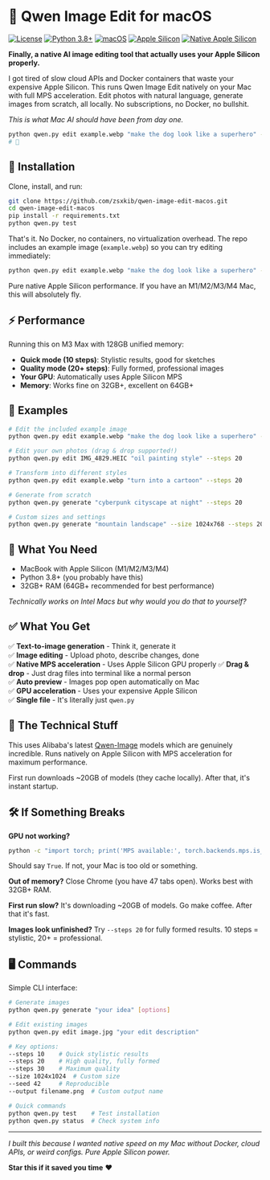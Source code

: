 # 🎨 Qwen Image Edit for macOS

[![License](https://img.shields.io/badge/License-Apache%202.0-blue.svg)](LICENSE)
[![Python 3.8+](https://img.shields.io/badge/Python-3.8%2B-blue.svg)](https://www.python.org/downloads/)
[![macOS](https://img.shields.io/badge/Platform-macOS-lightgrey.svg)](https://www.apple.com/macos/)
[![Apple Silicon](https://img.shields.io/badge/Apple%20Silicon-Optimized-green.svg)](https://support.apple.com/en-us/HT211814)
[![Native Apple Silicon](https://img.shields.io/badge/Native-Apple%20Silicon-brightgreen.svg)](#performance)

**Finally, a native AI image editing tool that actually uses your Apple Silicon properly.**

I got tired of slow cloud APIs and Docker containers that waste your expensive Apple Silicon. This runs Qwen Image Edit natively on your Mac with full MPS acceleration. Edit photos with natural language, generate images from scratch, all locally. No subscriptions, no Docker, no bullshit.

*This is what Mac AI should have been from day one.*

```bash
python qwen.py edit example.webp "make the dog look like a superhero" --steps 20
# 🤯
```

## 🚀 Installation

Clone, install, and run:

```bash
git clone https://github.com/zsxkib/qwen-image-edit-macos.git
cd qwen-image-edit-macos
pip install -r requirements.txt
python qwen.py test
```

That's it. No Docker, no containers, no virtualization overhead. The repo includes an example image (`example.webp`) so you can try editing immediately:

```bash
python qwen.py edit example.webp "make the dog look like a superhero" --steps 20
```

Pure native Apple Silicon performance. If you have an M1/M2/M3/M4 Mac, this will absolutely fly.

## ⚡ Performance

Running this on M3 Max with 128GB unified memory:

- **Quick mode (10 steps)**: Stylistic results, good for sketches
- **Quality mode (20+ steps)**: Fully formed, professional images  
- **Your GPU**: Automatically uses Apple Silicon MPS
- **Memory**: Works fine on 32GB+, excellent on 64GB+

## 🎯 Examples

```bash
# Edit the included example image
python qwen.py edit example.webp "make the dog look like a superhero" --steps 20

# Edit your own photos (drag & drop supported!)
python qwen.py edit IMG_4829.HEIC "oil painting style" --steps 20

# Transform into different styles
python qwen.py edit example.webp "turn into a cartoon" --steps 20

# Generate from scratch
python qwen.py generate "cyberpunk cityscape at night" --steps 20

# Custom sizes and settings
python qwen.py generate "mountain landscape" --size 1024x768 --steps 20 --seed 42
```

## 🧰 What You Need

- MacBook with Apple Silicon (M1/M2/M3/M4)
- Python 3.8+ (you probably have this)
- 32GB+ RAM (64GB+ recommended for best performance)

*Technically works on Intel Macs but why would you do that to yourself?*

## ✅ What You Get

✅ **Text-to-image generation** - Think it, generate it  
✅ **Image editing** - Upload photo, describe changes, done  
✅ **Native MPS acceleration** - Uses Apple Silicon GPU properly
✅ **Drag & drop** - Just drag files into terminal like a normal person  
✅ **Auto preview** - Images pop open automatically on Mac  
✅ **GPU acceleration** - Uses your expensive Apple Silicon  
✅ **Single file** - It's literally just `qwen.py`  

## 🔧 The Technical Stuff

This uses Alibaba's latest [Qwen-Image](https://huggingface.co/Qwen/Qwen-Image) models which are genuinely incredible. Runs natively on Apple Silicon with MPS acceleration for maximum performance.

First run downloads ~20GB of models (they cache locally). After that, it's instant startup.

## 🛠️ If Something Breaks

**GPU not working?**
```bash
python -c "import torch; print('MPS available:', torch.backends.mps.is_available())"
```
Should say `True`. If not, your Mac is too old or something.

**Out of memory?** Close Chrome (you have 47 tabs open). Works best with 32GB+ RAM.

**First run slow?** It's downloading ~20GB of models. Go make coffee. After that it's fast.

**Images look unfinished?** Try `--steps 20` for fully formed results. 10 steps = stylistic, 20+ = professional.

## 🖥️ Commands

Simple CLI interface:

```bash
# Generate images
python qwen.py generate "your idea" [options]

# Edit existing images
python qwen.py edit image.jpg "your edit description"

# Key options:
--steps 10    # Quick stylistic results  
--steps 20    # High quality, fully formed
--steps 30    # Maximum quality
--size 1024x1024  # Custom size
--seed 42     # Reproducible
--output filename.png  # Custom output name

# Quick commands
python qwen.py test    # Test installation
python qwen.py status  # Check system info
```

---

*I built this because I wanted native speed on my Mac without Docker, cloud APIs, or weird configs. Pure Apple Silicon power.*

**Star this if it saved you time** ❤️
